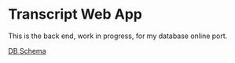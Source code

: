 # Transcript Web App

This is the back end, work in progress, for my database online port.

[DB Schema](https://dbdesigner.page.link/gbEtfTr1XjgwDa2C7)
